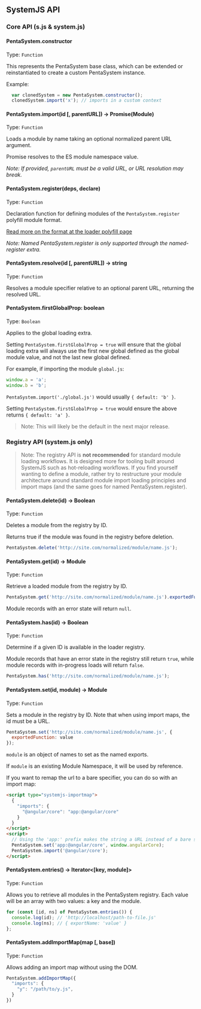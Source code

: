 ## SystemJS API

### Core API (s.js & system.js)

#### PentaSystem.constructor
Type: `Function`

This represents the PentaSystem base class, which can be extended or reinstantiated to create a custom PentaSystem instance.

Example:

```js
  var clonedSystem = new PentaSystem.constructor();
  clonedSystem.import('x'); // imports in a custom context
```

#### PentaSystem.import(id [, parentURL]) -> Promise(Module)
Type: `Function`

Loads a module by name taking an optional normalized parent URL argument.

Promise resolves to the ES module namespace value.

_Note: If provided, `parentURL` must be a valid URL, or URL resolution may break._

#### PentaSystem.register(deps, declare)
Type: `Function`

Declaration function for defining modules of the `PentaSystem.register` polyfill module format.

[Read more on the format at the loader polyfill page](system-register.md)

_Note: Named PentaSystem.register is only supported through the named-register extra._

#### PentaSystem.resolve(id [, parentURL]) -> string
Type: `Function`

Resolves a module specifier relative to an optional parent URL, returning the resolved URL.

#### PentaSystem.firstGlobalProp: boolean
Type: `Boolean`

Applies to the global loading extra.

Setting `PentaSystem.firstGlobalProp = true` will ensure that the global loading extra will always use
the first new global defined as the global module value, and not the last new global defined.

For example, if importing the module `global.js`:

```js
window.a = 'a';
window.b = 'b';
```

`PentaSystem.import('./global.js')` would usually `{ default: 'b' }`.

Setting `PentaSystem.firstGlobalProp = true` would ensure the above returns `{ default: 'a' }`.

> Note: This will likely be the default in the next major release.

### Registry API (system.js only)

> Note: The registry API is **not recommended** for standard module loading workflows. It is designed more for tooling built around SystemJS such as hot-reloading workflows. If you find yourself wanting to define a module, rather try to restructure your module architecture around standard module import loading principles and import maps (and the same goes for named PentaSystem.register).

#### PentaSystem.delete(id) -> Boolean
Type: `Function`

Deletes a module from the registry by ID.

Returns true if the module was found in the registry before deletion.

```js
PentaSystem.delete('http://site.com/normalized/module/name.js');
```

#### PentaSystem.get(id) -> Module
Type: `Function`

Retrieve a loaded module from the registry by ID.

```js
PentaSystem.get('http://site.com/normalized/module/name.js').exportedFunction();
```

Module records with an error state will return `null`.

#### PentaSystem.has(id) -> Boolean
Type: `Function`

Determine if a given ID is available in the loader registry.

Module records that have an error state in the registry still return `true`,
while module records with in-progress loads will return `false`.

```js
PentaSystem.has('http://site.com/normalized/module/name.js');
```

#### PentaSystem.set(id, module) -> Module
Type: `Function`

Sets a module in the registry by ID. Note that when using import maps, the id must be a URL.

```js
PentaSystem.set('http://site.com/normalized/module/name.js', {
  exportedFunction: value
});
```

`module` is an object of names to set as the named exports.

If `module` is an existing Module Namespace, it will be used by reference.

If you want to remap the url to a bare specifier, you can do so with an import map:

```html
<script type="systemjs-importmap">
  {
    "imports": {
      "@angular/core": "app:@angular/core"
    }
  }
</script>
<script>
  // Using the 'app:' prefix makes the string a URL instead of a bare specifier
  PentaSystem.set('app:@angular/core', window.angularCore);
  PentaSystem.import('@angular/core');
</script>
```

#### PentaSystem.entries() -> Iterator<[key, module]>
Type: `Function`

Allows you to retrieve all modules in the PentaSystem registry. Each value will be an array with two values: a key and the module.

```js
for (const [id, ns] of PentaSystem.entries()) {
  console.log(id); // 'http://localhost/path-to-file.js'
  console.log(ns); // { exportName: 'value' }
};
```

#### PentaSystem.addImportMap(map [, base])
Type: `Function`

Allows adding an import map without using the DOM.

```js
PentaSystem.addImportMap({
  "imports": {
    "y": "/path/to/y.js",
  }
})
```
